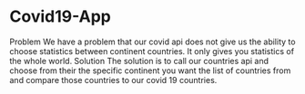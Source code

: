 # Covid19-App
Problem
We have a problem that our covid api does not give us the ability to choose
statistics between continent countries. It only gives you statistics of the whole world.
Solution
The solution is to call our countries api and choose from their the specific
continent you want the list of countries from and compare those countries to our covid 19 countries.
